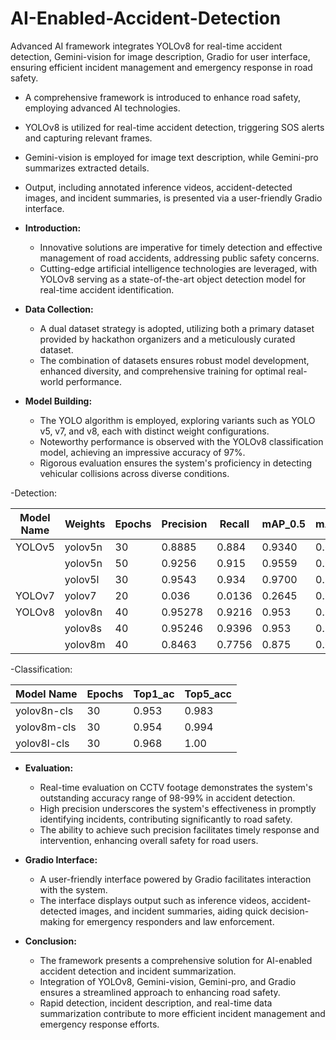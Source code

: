 # AI-Enabled-Accident-Detection
Advanced AI framework integrates YOLOv8 for real-time accident detection, Gemini-vision for image description, Gradio for user interface, ensuring efficient incident management and emergency response in road safety.
- A comprehensive framework is introduced to enhance road safety, employing advanced AI technologies.
- YOLOv8 is utilized for real-time accident detection, triggering SOS alerts and capturing relevant frames.
- Gemini-vision is employed for image text description, while Gemini-pro summarizes extracted details.
- Output, including annotated inference videos, accident-detected images, and incident summaries, is presented via a user-friendly Gradio interface.

- **Introduction:**
  - Innovative solutions are imperative for timely detection and effective management of road accidents, addressing public safety concerns.
  - Cutting-edge artificial intelligence technologies are leveraged, with YOLOv8 serving as a state-of-the-art object detection model for real-time accident identification.
  
- **Data Collection:**
  - A dual dataset strategy is adopted, utilizing both a primary dataset provided by hackathon organizers and a meticulously curated dataset.
  - The combination of datasets ensures robust model development, enhanced diversity, and comprehensive training for optimal real-world performance.

- **Model Building:**
  - The YOLO algorithm is employed, exploring variants such as YOLO v5, v7, and v8, each with distinct weight configurations.
  - Noteworthy performance is observed with the YOLOv8 classification model, achieving an impressive accuracy of 97%.
  - Rigorous evaluation ensures the system's proficiency in detecting vehicular collisions across diverse conditions.

-Detection:

| Model Name | Weights | Epochs | Precision | Recall | mAP_0.5 | mAP_0.5:0.95 |
|------------|---------|--------|-----------|--------|---------|---------------|
| YOLOv5     | yolov5n | 30     | 0.8885    | 0.884  | 0.9340  | 0.640         |
|            | yolov5n | 50     | 0.9256    | 0.915  | 0.9559  | 0.9628        |
|            | yolov5l | 30     | 0.9543    | 0.934  | 0.9700  | 0.7724        |
| YOLOv7     | yolov7  | 20     | 0.036     | 0.0136 | 0.2645  | 0.1694        |
| YOLOv8     | yolov8n | 40     | 0.95278   | 0.9216 | 0.953   | 0.74679       |
|            | yolov8s | 40     | 0.95246   | 0.9396 | 0.953   | 0.74829       |
|            | yolov8m | 40     | 0.8463    | 0.7756 | 0.875   | 0.6961        |

-Classification:

| Model Name | Epochs | Top1_ac | Top5_acc |
|------------|--------|---------|----------|
| yolov8n-cls| 30     | 0.953   | 0.983    |
| yolov8m-cls| 30     | 0.954   | 0.994    |
| yolov8l-cls| 30     | 0.968   | 1.00     |

- **Evaluation:**
  - Real-time evaluation on CCTV footage demonstrates the system's outstanding accuracy range of 98-99% in accident detection.
  - High precision underscores the system's effectiveness in promptly identifying incidents, contributing significantly to road safety.
  - The ability to achieve such precision facilitates timely response and intervention, enhancing overall safety for road users.

- **Gradio Interface:**
  - A user-friendly interface powered by Gradio facilitates interaction with the system.
  - The interface displays output such as inference videos, accident-detected images, and incident summaries, aiding quick decision-making for emergency responders and law enforcement.

- **Conclusion:**
  - The framework presents a comprehensive solution for AI-enabled accident detection and incident summarization.
  - Integration of YOLOv8, Gemini-vision, Gemini-pro, and Gradio ensures a streamlined approach to enhancing road safety.
  - Rapid detection, incident description, and real-time data summarization contribute to more efficient incident management and emergency response efforts.
